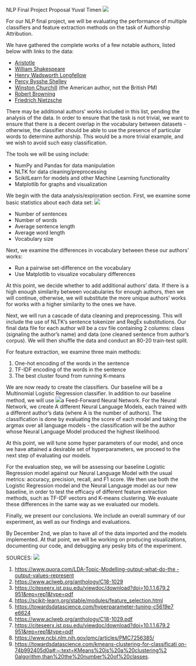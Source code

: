 ﻿NLP Final Project Proposal Yuval Timen ![](NLP\_Final\_Project\_Proposal.001.png)

For our NLP final project, we will be evaluating the performance of multiple classifiers and feature extraction methods on the task of Authorship Attribution.  

We have gathered the complete works of a few notable authors, listed below with links to the data:  

- [Aristotle](http://www.gutenberg.org/cache/epub/12699/pg12699.txt)  
- [William Shakespeare](https://www.gutenberg.org/files/100/100-0.txt) 
- [Henry Wadsworth Longfellow](http://www.gutenberg.org/cache/epub/1365/pg1365.txt) 
- [Percy Bysshe Shelley](http://www.gutenberg.org/cache/epub/4800/pg4800.txt) 
- [Winston Churchill](http://www.gutenberg.org/cache/epub/5400/pg5400.txt) (the American author, not the British PM) 
- [Robert Browning](https://www.gutenberg.org/files/50954/50954-0.txt) 
- [Friedrich Nietzsche](https://www.kaggle.com/hsankesara/books-of-friedrich-nietzsche?select=Beyond+good+and+Evil.txt) 

There may be additional authors’ works included in this list, pending the analysis of the data. In order to ensure that the task is not trivial, we want to ensure that there is a decent overlap in the vocabulary between datasets - otherwise, the classifier should be able to use the presence of particular words to determine authorship. This would be a more trivial example, and we wish to avoid such easy classification.  

The tools we will be using include: 

- NumPy and Pandas for data manipulation 
- NLTK for data cleaning/preprocessing 
- ScikitLearn for models and other Machine Learning functionality 
- Matplotlib for graphs and visualization 

We begin with the data analysis/exploration section. First, we examine some basic statistics about each data set: ![](NLP\_Final\_Project\_Proposal.001.png)

- Number of sentences 
- Number of words 
- Average sentence length 
- Average word length 
- Vocabulary size 

Next, we examine the differences in vocabulary between these our authors’ works: 

- Run a pairwise set-difference on the vocabulary 
- Use Matplotlib to visualize vocabulary differences 

At this point, we decide whether to add additional authors’ data. If there is a high enough similarity between vocabularies for enough authors, then we will continue, otherwise, we will substitute the more unique authors’ works for works with a higher similarity to the ones we have. 

Next, we will run a cascade of data cleaning and preprocessing. This will include the use of NLTK’s sentence tokenizer and RegEx substitutions. Our final data file for each author will be a csv file containing 2 columns: class (signaling the author’s name) and data (one cleaned sentence from author’s corpus). We will then shuffle the data and conduct an 80-20 train-test split. 

For feature extraction, we examine three main methods:  

1. One-hot encoding of the words in the sentence  
1. TF-IDF encoding of the words in the sentence 
1. The best cluster found from running K-means 

We are now ready to create the classifiers. Our baseline will be a Multinomial Logistic Regression classifier. In addition to our baseline method, we will use ![](NLP\_Final\_Project\_Proposal.001.png)a Feed-Forward Neural Network. For the Neural Network, we create A different Neural Language Models, each trained with a different author’s data (where A is the number of authors). The classification is done by evaluating the score of each model and taking the argmax over all language models - the classification will be the author whose Neural Language Model produced the highest likelihood.  

At this point, we will tune some hyper parameters of our model, and once we have attained a desirable set of hyperparameters, we proceed to the next step of evaluating our models.  

For the evaluation step, we will be assessing our baseline Logistic Regression model against our Neural Language Model with the usual metrics: accuracy, precision, recall, and F1 score. We then use both the Logistic Regression model and the Neural Language model as our new baseline, in order to test the efficacy of different feature extraction methods, such as TF-IDF vectors and K-means clustering. We evaluate these differences in the same way as we evaluated our models.  

Finally, we present our conclusions. We include an overall summary of our experiment, as well as our findings and evaluations.  

By December 2nd, we plan to have all of the data imported and the models implemented. At that point, we will be working on producing visualizations, documenting our code, and debugging any pesky bits of the experiment. 

SOURCES: ![](NLP\_Final\_Project\_Proposal.002.png)

1. [https://www.quora.com/LDA-Topic-Modelling-output-what-do-the -output-values-represent](https://www.quora.com/LDA-Topic-Modelling-output-what-do-the-output-values-represent) 
1. <https://www.aclweb.org/anthology/C18-1029> 
1. [https://citeseerx.ist.psu.edu/viewdoc/download?doi=10.1.1.679.2 951&rep=rep1&type=pdf](https://citeseerx.ist.psu.edu/viewdoc/download?doi=10.1.1.679.2951&rep=rep1&type=pdf) 
1. <https://scikit-learn.org/stable/modules/feature_selection.html>  
1. [https://towardsdatascience.com/hyperparameter-tuning-c5619e7 e6624](https://towardsdatascience.com/hyperparameter-tuning-c5619e7e6624) 
1. <https://www.aclweb.org/anthology/C18-1029.pdf>
1. [https://citeseerx.ist.psu.edu/viewdoc/download?doi=10.1.1.679.2 951&rep=rep1&type=pdf](https://citeseerx.ist.psu.edu/viewdoc/download?doi=10.1.1.679.2951&rep=rep1&type=pdf)
1. <https://www.ncbi.nlm.nih.gov/pmc/articles/PMC7256385/>
1. [https://towardsdatascience.com/kmeans-clustering-for-classificati on-74b992405d0a#:~:text=KMeans%20is%20a%20clustering%2 0algorithm,than%20the%20number%20of%20classes](https://towardsdatascience.com/kmeans-clustering-for-classification-74b992405d0a#:~:text=KMeans%20is%20a%20clustering%20algorithm,than%20the%20number%20of%20classes). 

